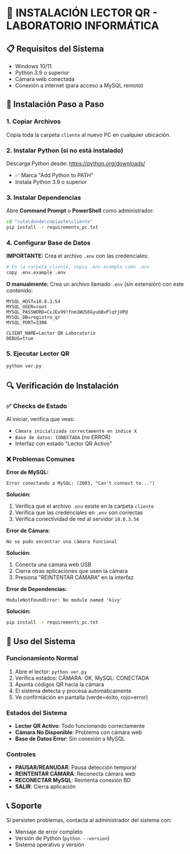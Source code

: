 # 🔧 INSTALACIÓN LECTOR QR - LABORATORIO INFORMÁTICA

## 📋 Requisitos del Sistema
- Windows 10/11
- Python 3.9 o superior
- Cámara web conectada
- Conexión a internet (para acceso a MySQL remoto)

## 🚀 Instalación Paso a Paso

### 1. Copiar Archivos
Copia toda la carpeta `cliente` al nuevo PC en cualquier ubicación.

### 2. Instalar Python (si no está instalado)
Descarga Python desde: https://python.org/downloads/
- ✅ Marca "Add Python to PATH"
- Instala Python 3.9 o superior

### 3. Instalar Dependencias
Abre **Command Prompt** o **PowerShell** como administrador:

```bash
cd "ruta\donde\copiaste\cliente"
pip install -r requirements_pc.txt
```

### 4. Configurar Base de Datos
**IMPORTANTE:** Crea el archivo `.env` con las credenciales:

```bash
# En la carpeta cliente, copia .env.example como .env
copy .env.example .env
```

**O manualmente:**
Crea un archivo llamado `.env` (sin extensión) con este contenido:

```
MYSQL_HOST=10.0.3.54
MYSQL_USER=root
MYSQL_PASSWORD=CxJEv99!fnm1WUS6GyubBvPlqYjUP@
MYSQL_DB=registro_qr
MYSQL_PORT=3306

CLIENT_NAME=Lector QR Laboratorio
DEBUG=true
```

### 5. Ejecutar Lector QR
```bash
python ver.py
```

## 🔍 Verificación de Instalación

### ✅ Checks de Estado
Al iniciar, verifica que veas:
- `Cámara inicializada correctamente en índice X`
- `Base de datos: CONECTADA` (no ERROR)
- Interfaz con estado "Lector QR Activo"

### ❌ Problemas Comunes

**Error de MySQL:**
```
Error conectando a MySQL: (2003, "Can't connect to...")
```
**Solución:**
1. Verifica que el archivo `.env` existe en la carpeta `cliente`
2. Verifica que las credenciales en `.env` son correctas
3. Verifica conectividad de red al servidor `10.0.3.54`

**Error de Cámara:**
```
No se pudo encontrar una cámara funcional
```
**Solución:**
1. Conecta una cámara web USB
2. Cierra otras aplicaciones que usen la cámara
3. Presiona "REINTENTAR CÁMARA" en la interfaz

**Error de Dependencias:**
```
ModuleNotFoundError: No module named 'kivy'
```
**Solución:**
```bash
pip install -r requirements_pc.txt
```

## 🎯 Uso del Sistema

### Funcionamiento Normal
1. Abre el lector: `python ver.py`
2. Verifica estados: CÁMARA: OK, MySQL: CONECTADA
3. Apunta códigos QR hacia la cámara
4. El sistema detecta y procesa automáticamente
5. Ve confirmación en pantalla (verde=éxito, rojo=error)

### Estados del Sistema
- **Lector QR Activo**: Todo funcionando correctamente
- **Cámara No Disponible**: Problema con cámara web
- **Base de Datos Error**: Sin conexión a MySQL

### Controles
- **PAUSAR/REANUDAR**: Pausa detección temporal
- **REINTENTAR CÁMARA**: Reconecta cámara web
- **RECONECTAR MySQL**: Reintenta conexión BD
- **SALIR**: Cierra aplicación

## 📞 Soporte
Si persisten problemas, contacta al administrador del sistema con:
- Mensaje de error completo
- Versión de Python (`python --version`)
- Sistema operativo y versión